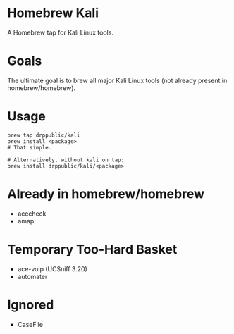 # Homebrew Kali 
A Homebrew tap for Kali Linux tools.

# Goals
The ultimate goal is to brew all major Kali Linux tools (not already present in homebrew/homebrew).

# Usage
```
brew tap drppublic/kali
brew install <package>
# That simple.

# Alternatively, without kali on tap:
brew install drppublic/kali/<package>
```

# Already in homebrew/homebrew
* acccheck
* amap

# Temporary Too-Hard Basket
* ace-voip (UCSniff 3.20)
* automater

# Ignored
* CaseFile
